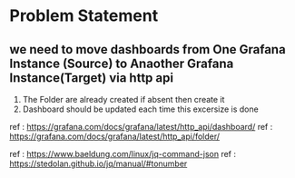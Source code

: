 # Problem Statement 
## we need to move dashboards from One Grafana Instance (Source) to Anaother Grafana Instance(Target) via http api 
1. The Folder are already created if absent then create it 
2. Dashboard should be updated each time this excersize is done 

ref : https://grafana.com/docs/grafana/latest/http_api/dashboard/
ref : https://grafana.com/docs/grafana/latest/http_api/folder/

ref : https://www.baeldung.com/linux/jq-command-json
ref : https://stedolan.github.io/jq/manual/#tonumber


